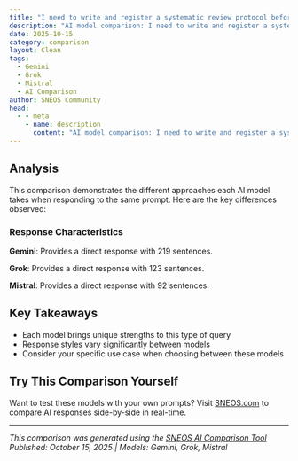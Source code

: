 ```yaml
---
title: "I need to write and register a systematic review protocol before starting my review on exercise interventions for diabetes. Guide me: 1) Write a detailed protocol following PRISMA-P guidelines covering background"
description: "AI model comparison: I need to write and register a systematic review protocol before starting my review on exercise inte..."
date: 2025-10-15
category: comparison
layout: Clean
tags:
  - Gemini
  - Grok
  - Mistral
  - AI Comparison
author: SNEOS Community
head:
  - - meta
    - name: description
      content: "AI model comparison: I need to write and register a systematic review protocol before starting my review on exercise interventions for diabet..."
---
```


<ChatComparison
  title="I need to write and register a systematic review protocol before starting my review on exercise interventions for diabetes. Guide me: 1) Write a detailed protocol following PRISMA-P guidelines covering background"
  prompt="I need to write and register a systematic review protocol before starting my review on exercise interventions for diabetes. Guide me: 1) Write a detailed protocol following PRISMA-P guidelines covering background"
  :responses='{"Gemini": "This is an excellent and crucial step! Registering your protocol ensures transparency, reduces the risk of reporting bias, and allows others to see your planned methods.\n\nHere\u0027s a detailed systematic review protocol following the PRISMA-P (Preferred Reporting Items for Systematic Review and Meta-Analysis Protocols) 2015 guidelines. You\u0027ll need to fill in specific details for authors, affiliations, and the PROSPERO registration number once submitted.\n\n---\n\n**Protocol Title:** The Efficacy and Safety of Exercise Interventions for Glycemic Control and Cardiometabolic Health in Adults with Type 2 Diabetes Mellitus: A Systematic Review and Meta-Analysis Protocol\n\n**Version Number:** 1.0\n**Date of Protocol:** October 26, 2023\n\n**Registration:** This systematic review protocol has been registered with PROSPERO (International Prospective Register of Systematic Reviews). The registration number will be [PROSPERO Registration Number: CRDxxxxxx] upon acceptance.\n\n---\n\n**1. Administrative Information**\n\n**1a. Identification**\n\n*   **Review Question:** What is the efficacy and safety of structured exercise interventions on glycemic control, cardiometabolic markers, body composition, and quality of life in adults with Type 2 Diabetes Mellitus?\n*   **Review Team:**\n    *   [Author Name 1], [Affiliation 1], [Email 1] (e.g., Primary Reviewer, Methodology Lead)\n    *   [Author Name 2], [Affiliation 2], [Email 2] (e.g., Data Extraction, Risk of Bias Assessment)\n    *   [Author Name 3], [Affiliation 3], [Email 3] (e.g., Search Strategy, Statistical Analysis)\n    *   [Author Name 4], [Affiliation 4], [Email 4] (e.g., Clinical Expertise, Manuscript Preparation)\n*   **Corresponding Author:** [Author Name], [Email Address]\n\n**1b. Funding**\n\n*   **Source of Funding:** [e.g., No specific funding was received for this systematic review protocol. / This review is supported by [Grant Name/Number] from [Funding Body].]\n*   **Role of Funder:** [e.g., The funder has no role in the study design, data collection, analysis, interpretation, or manuscript writing. / The funder played a role in [specify].]\n\n**1c. Conflicts of Interest**\n\n*   [e.g., The authors declare no conflicts of interest. / Author X has received lecture fees from Y company, etc. Be transparent.]\n\n---\n\n**2. Introduction**\n\n**2a. Background and Rationale**\n\nType 2 Diabetes Mellitus (T2DM) is a chronic metabolic disorder characterized by hyperglycemia resulting from insulin resistance and/or impaired insulin secretion. Globally, T2DM represents a significant public health challenge, with its prevalence steadily rising. The disease is associated with a range of microvascular and macrovascular complications, including nephropathy, retinopathy, neuropathy, cardiovascular disease, and stroke, leading to increased morbidity, mortality, and healthcare costs.\n\nCurrent management guidelines for T2DM emphasize lifestyle modifications, including dietary changes and regular physical activity, alongside pharmacological interventions. Exercise is a cornerstone of T2DM management due to its numerous physiological benefits. These benefits include improved insulin sensitivity, enhanced glucose uptake by muscle cells, reduced systemic inflammation, improved lipid profiles, lower blood pressure, favorable changes in body composition, and enhanced cardiovascular fitness. Exercise can be broadly categorized into aerobic training, resistance training, combined training, and high-intensity interval training (HIIT), each potentially offering distinct advantages for individuals with T2DM.\n\nWhile numerous systematic reviews and meta-analyses have explored the effects of exercise on T2DM, the evidence base is continually expanding with new studies. Furthermore, existing reviews often focus on specific exercise modalities or a limited set of outcomes, or may not incorporate the most recent high-quality evidence. There is a need for a comprehensive, up-to-date synthesis that examines a broad range of structured exercise interventions against usual care or no-exercise controls, evaluating their efficacy across key glycemic, cardiometabolic, anthropometric, fitness, and quality of life outcomes, while also assessing their safety profile.\n\nThis systematic review aims to provide a comprehensive and robust summary of the current evidence on the effects of various structured exercise interventions on adults with T2DM. By systematically identifying, appraising, and synthesizing the findings of high-quality randomized controlled trials (RCTs), we seek to inform clinical practice, guide future research, and ultimately contribute to improved health outcomes for individuals living with T2DM.\n\n**2b. Objectives**\n\nThe primary objective of this systematic review and meta-analysis is to evaluate the efficacy of structured exercise interventions on glycemic control, as measured by glycated hemoglobin (HbA1c), in adults with Type 2 Diabetes Mellitus.\n\nSecondary objectives include assessing the effects of structured exercise interventions on:\n*   Other markers of glycemic control: fasting plasma glucose (FPG), fasting insulin, Homeostatic Model Assessment of Insulin Resistance (HOMA-IR).\n*   Cardiometabolic risk factors: lipid profiles (total cholesterol, LDL-cholesterol, HDL-cholesterol, triglycerides), systolic blood pressure (SBP), diastolic blood pressure (DBP).\n*   Body composition: body weight, body mass index (BMI), waist circumference, body fat percentage.\n*   Physical fitness: maximal oxygen uptake (VO2max) or other objective measures of cardiorespiratory fitness.\n*   Health-related quality of life (HRQoL).\n*   Safety: incidence and type of adverse events.\n\nExploratory objectives include conducting subgroup analyses to investigate potential moderators of treatment effect, such as:\n*   Type of exercise intervention (e.g., aerobic, resistance, combined, HIIT).\n*   Intensity, frequency, and duration of exercise.\n*   Supervision status (supervised vs. unsupervised).\n*   Duration of the intervention.\n*   Baseline characteristics of participants (e.g., age, sex, diabetes duration, baseline HbA1c, BMI).\n\n---\n\n**3. Methods**\n\nThis systematic review protocol has been developed in accordance with the Preferred Reporting Items for Systematic Review and Meta-Analysis Protocols (PRISMA-P) 2015 statement.\n\n**3a. Eligibility Criteria**\n\n*   **Study Design:** Only randomized controlled trials (RCTs) will be included.\n*   **Participants (P):** Adults (\u226518 years old) diagnosed with Type 2 Diabetes Mellitus, irrespective of gender, ethnicity, or geographical location. Studies including participants with Type 1 Diabetes Mellitus or gestational diabetes will be excluded.\n*   **Intervention (I):** Any structured exercise intervention (e.g., aerobic training, resistance training, combined aerobic and resistance training, high-intensity interval training (HIIT), flexibility, balance training, or combinations thereof). The exercise intervention must be planned and systematic, with clearly defined parameters (e.g., frequency, intensity, duration, type).\n*   **Comparator (C):** Usual care, standard diabetes education, no exercise, or minimal physical activity advice. Studies comparing different types or doses of exercise interventions against each other (e.g., aerobic vs. resistance) will be excluded unless one arm also serves as a true control group.\n*   **Outcomes (O):** Studies must report at least one of the following outcomes:\n    *   **Primary Outcome:** Glycated hemoglobin (HbA1c, reported in %).\n    *   **Secondary Outcomes:** Fasting plasma glucose (FPG), fasting insulin, HOMA-IR, total cholesterol, LDL-cholesterol, HDL-cholesterol, triglycerides, systolic blood pressure (SBP), diastolic blood pressure (DBP), body weight, body mass index (BMI), waist circumference, body fat percentage, VO2max or other objective fitness measures, health-related quality of life scores, and adverse events.\n*   **Language:** Studies published in English will be included.\n*   **Publication Status:** No restrictions on publication date. Both published and unpublished (e.g., conference abstracts, theses where sufficient data is available) studies will be considered, if accessible and peer-reviewed.\n\n**3b. Information Sources**\n\nA comprehensive search will be conducted across the following electronic databases from their inception to the present date:\n*   PubMed/MEDLINE\n*   Embase\n*   Cochrane Central Register of Controlled Trials (CENTRAL)\n*   Web of Science (Core Collection)\n*   Scopus\n\nTo identify ongoing or recently completed trials, we will search clinical trial registries:\n*   ClinicalTrials.gov\n*   World Health Organization (WHO) International Clinical Trials Registry Platform (ICTRP)\n\nAdditionally, the reference lists of included studies and relevant systematic reviews will be manually searched for additional eligible studies. Google Scholar will be used for targeted searches if necessary to identify grey literature or studies not captured by the primary database search.\n\n**3c. Search Strategy**\n\nThe search strategy will be developed in consultation with a medical librarian and will be tailored for each database using a combination of Medical Subject Headings (MeSH) terms, Emtree terms, and keywords related to Type 2 Diabetes Mellitus and exercise interventions. Boolean operators (AND, OR) will be used to combine terms. The search will not be limited by date.\n\n**Example Search Strategy for PubMed/MEDLINE:**\n\n1.  **Diabetes Mellitus, Type 2:**\n    *   \u0022Diabetes Mellitus, Type 2\u0022[Mesh] OR \u0022Diabetes, Type 2\u0022[tiab] OR \u0022Noninsulin-Dependent Diabetes Mellitus\u0022[tiab] OR \u0022NIDDM\u0022[tiab] OR \u0022Adult-Onset Diabetes\u0022[tiab]\n2.  **Exercise/Physical Activity:**\n    *   \u0022Exercise\u0022[Mesh] OR \u0022Physical Activity\u0022[Mesh] OR \u0022Exercise Therapy\u0022[Mesh] OR \u0022Resistance Training\u0022[Mesh] OR \u0022High-Intensity Interval Training\u0022[tiab] OR \u0022HIIT\u0022[tiab] OR \u0022Aerobic Training\u0022[tiab] OR \u0022Strength Training\u0022[tiab] OR \u0022Physical Training\u0022[tiab] OR \u0022Exercise Program\u0022[tiab] OR \u0022Physical Exercise\u0022[tiab] OR \u0022Workout\u0022[tiab]\n3.  **Study Design:**\n    *   \u0022Randomized Controlled Trial\u0022[pt] OR \u0022Controlled Clinical Trial\u0022[pt] OR \u0022Randomized Controlled Trials as Topic\u0022[Mesh] OR \u0022Random Allocation\u0022[Mesh] OR \u0022Double-Blind Method\u0022[Mesh] OR \u0022Single-Blind Method\u0022[Mesh] OR \u0022RCT\u0022[tiab] OR \u0022Randomly Assigned\u0022[tiab]\n4.  **Combine:**\n    *   (#1) AND (#2) AND (#3)\n\nThe full search strategy for all databases will be provided as an appendix to the published review.\n\n**3d. Study Selection Process**\n\nFollowing the database searches, all identified citations will be imported into a reference management software (e.g., EndNote, Covidence). Duplicate records will be removed.\nTwo independent reviewers will then screen the titles and abstracts against the eligibility criteria. Studies deemed potentially relevant by at least one reviewer will proceed to full-text review.\nFull-text articles will be retrieved and independently assessed for eligibility by two reviewers. Any disagreements between reviewers at both the title/abstract and full-text screening stages will be resolved through discussion or, if necessary, by a third independent reviewer.\nReasons for exclusion of full-text articles will be documented. A PRISMA flow diagram will illustrate the study selection process.\n\n**3e. Data Collection Process**\n\nTwo independent reviewers will extract data from the included studies using a standardized, pre-piloted data extraction form. The form will be piloted on a small subset of studies (e.g., 2-3 studies) and refined as needed to ensure consistency and completeness. Any discrepancies will be resolved by discussion or adjudication by a third reviewer.\nIf essential data are missing from a study, the reviewers will attempt to contact the corresponding authors to request the information.\n\n**3f. Data Items**\n\nThe following data will be extracted from each eligible study:\n\n*   **Study Characteristics:**\n    *   Author(s), year of publication, country of study, funding source.\n    *   Study design (e.g., parallel, crossover).\n    *   Setting (e.g., hospital, community).\n    *   Duration of follow-up.\n*   **Participant Characteristics:**\n    *   Total number of participants randomized and analyzed in each arm.\n    *   Age (mean \u00B1 SD), sex (% female).\n    *   Baseline BMI (mean \u00B1 SD).\n    *   Duration of diabetes (mean \u00B1 SD).\n    *   Baseline HbA1c (mean \u00B1 SD).\n    *   Other relevant comorbidities or medications.\n*   **Intervention Characteristics:**\n    *   Detailed description of the exercise intervention (type, frequency per week, duration per session, intensity, total weekly duration).\n    *   Supervision status (supervised, unsupervised, mixed).\n    *   Comparator group details (e.g., usual care, education).\n*   **Outcome Data:**\n    *   Mean and standard deviation (SD) or standard error (SE) for all primary and secondary outcomes at baseline and post-intervention (or change from baseline).\n    *   Number of participants analyzed for each outcome in each group.\n    *   Units of measurement for all outcomes.\n    *   Information on adverse events (number, type, severity) in both intervention and control groups.\n\n**3g. Risk of Bias Assessment**\n\nThe methodological quality and risk of bias of each included RCT will be independently assessed by two reviewers using the Cochrane Risk of Bias 2.0 (RoB 2.0) tool for randomized trials. This tool assesses bias across five domains:\n1.  Bias arising from the randomization process.\n2.  Bias due to deviations from intended interventions.\n3.  Bias due to missing outcome data.\n4.  Bias in measurement of the outcome.\n5.  Bias in selection of the reported result.\n\nEach domain will be rated as \u0022low risk,\u0022 \u0022some concerns,\u0022 or \u0022high risk\u0022 of bias. An overall risk of bias judgment will be assigned to each study. Discrepancies will be resolved through discussion or by a third reviewer. The findings of the risk of bias assessment will be considered during data synthesis and interpretation, particularly when assessing the certainty of evidence using GRADE.\n\n**3h. Data Synthesis**\n\n**Qualitative Synthesis:**\nA narrative synthesis will be conducted for all included studies, summarizing key characteristics, intervention details, and reported outcomes. If meta-analysis is not possible due to excessive heterogeneity, insufficient data, or disparate outcome reporting, a detailed descriptive summary of the findings will be provided.\n\n**Quantitative Synthesis (Meta-analysis):**\nIf sufficient data are available from at least two comparable studies, quantitative meta-analysis will be performed using Review Manager (RevMan) software (version 5.4, Cochrane Training) or R statistical software with the \u0027meta\u0027 package.\n\n*   **Effect Measures:** For continuous outcomes, mean differences (MD) will be used when outcomes are measured on the same scale (e.g., HbA1c in %). Standardized Mean Differences (SMD) will be used when outcomes are measured using different scales or units (e.g., different HRQoL questionnaires). For adverse events, relative risks (RR) or odds ratios (OR) will be calculated for dichotomous outcomes.\n*   **Statistical Model:** A random-effects model will be used for all meta-analyses, considering the anticipated clinical and methodological heterogeneity across studies.\n*   **Heterogeneity Assessment:** Statistical heterogeneity will be assessed using the Chi-squared test (with a p-value \u003C 0.10 indicating significant heterogeneity) and the I\u00B2 statistic (I\u00B2 \u003C 25% for low heterogeneity, 25-50% for moderate, 50-75% for substantial, and \u003E 75% for considerable heterogeneity).\n*   **Subgroup Analysis:** Pre-specified subgroup analyses will be conducted where sufficient data allow, to explore potential sources of heterogeneity, as outlined in the \u0022Exploratory Objectives\u0022 section (e.g., by exercise type, intervention duration, supervision, baseline HbA1c).\n*   **Sensitivity Analysis:** Sensitivity analyses will be performed to assess the robustness of the findings. These may include:\n    *   Excluding studies deemed to have an overall high risk of bias.\n    *   Excluding studies with very short intervention durations (e.g., \u003C 8 weeks).\n    *   Excluding studies where data were imputed or obtained through author contact.\n*   **Publication Bias:** Publication bias will be assessed using funnel plots visually for outcomes with at least 10 studies. Egger\u0027s test will be performed if appropriate. Asymmetry in the funnel plot or a statistically significant Egger\u0027s test may indicate publication bias.\n\n**3i. Confidence in Cumulative Evidence (GRADE)**\n\nThe certainty of the evidence for each primary and key secondary outcome will be assessed using the Grading of Recommendations Assessment, Development and Evaluation (GRADE) approach. This framework considers five domains: risk of bias, inconsistency (heterogeneity), indirectness, imprecision (sample size, confidence intervals), and publication bias. The certainty of evidence will be rated as high, moderate, low, or very low.\n\n---\n\n**4. Ethics and Dissemination**\n\n**4a. Ethics Approval**\n\nEthical approval is not required for this systematic review as it will synthesize data from previously published or publicly available studies and will not involve human participants or directly collect primary data.\n\n**4b. Dissemination**\n\nThe findings of this systematic review and meta-analysis will be published in a peer-reviewed scientific journal. The results will also be disseminated through presentations at relevant national and international conferences. The full PROSPERO registration details will be included in the final publication.\n\n---\n\n**5. Amendments**\n\nAny amendments made to this protocol after PROSPERO registration will be clearly documented with the date of amendment, a description of the change, and the rationale for the change, and will be updated in the PROSPERO registry.\n\n---\n\n**6. References**\n\n*   Shamseer L, Moher D, Clarke M, Ghersi D, Liberati A, Petticrew M, et al. Preferred reporting items for systematic review and meta-analysis protocols (PRISMA-P) 2015: elaboration and explanation. BMJ. 2015;350:g7647.\n*   Higgins JPT, Thomas J, Chandler J, Cumpston M, Li T, Page MJ, Welch VA (editors). Cochrane Handbook for Systematic Reviews of Interventions version 6.4 (updated August 2023). Cochrane, 2023. Available from www.training.cochrane.org/handbook.\n\n---\n\n**Appendix 1: Example PubMed Search Strategy**\n\n*(This would be a more detailed, final version of the search strategy described in 3c, ready to be run in PubMed. You\u0027d include the actual date range of the search once executed)*\n\n---\n\nThis detailed protocol provides a robust framework for your systematic review. Remember to submit it to PROSPERO *before* you begin your actual data extraction and analysis to maintain its integrity as a prospective registration. Good luck!", "Grok": "Below is a comprehensive guide to help you write and register a systematic review protocol on \u0022Exercise Interventions for Diabetes.\u0022 I\u0027ll focus on developing a detailed protocol following the **PRISMA-P (Preferred Reporting Items for Systematic Reviews and Meta-Analyses for Protocols)** guidelines, as requested. PRISMA-P is a 27-item checklist designed to ensure transparency and completeness in protocols for systematic reviews. It emphasizes key sections like background, objectives, methods, and ethical considerations.\n\nThis guide is structured as a **template** you can adapt and expand with your specific details (e.g., your research team, target population nuances, or preliminary data). I\u0027ll highlight how each PRISMA-P item maps to the protocol structure. At the end, I\u0027ll cover registration steps.\n\n**Important Notes Before Starting:**\n- Tailor this to your exact scope (e.g., type 2 diabetes, adults, aerobic vs. resistance exercise). Conduct a preliminary literature search to inform the background and ensure originality.\n- Collaborate with a librarian or methodologist for search strategy refinement.\n- Aim for 10-20 pages total, depending on depth.\n- Use tools like Covidence, Rayyan, or EndNote for management.\n\n---\n\n# Systematic Review Protocol Template: Exercise Interventions for Diabetes\n\n## Title (PRISMA-P Item 1)\n**Exercise Interventions for Glycemic Control in Adults with Type 2 Diabetes: A Protocol for a Systematic Review and Meta-Analysis**\n\n*(Make it specific, informative, and under 20 words. Include \u0022protocol\u0022 to indicate it\u0027s not the full review.)*\n\n## Administrative Information (PRISMA-P Items 2-4)\n- **Protocol Version and Date**: Version 1.0; Date: [Insert Today\u0027s Date].\n- **Registration Details**: This protocol will be registered on PROSPERO (International Prospective Register of Systematic Reviews) prior to commencing the review (registration number: [To be assigned upon submission]).\n- **Contact Information**: \n  - Principal Investigator: [Your Name], [Your Affiliation, Email].\n  - Review Team: [List co-authors/roles, e.g., \u0022Statistician: Dr. X; Librarian: Dr. Y\u0022].\n  - Corresponding Author: [Your Details].\n  - Funding: [e.g., \u0022Self-funded\u0022 or \u0022Grant from XYZ Foundation\u0022].\n  - Conflicts of Interest: [e.g., \u0022None declared\u0022].\n  - Amendments: Any changes to this protocol will be documented with rationale and dated (e.g., via version control in PROSPERO).\n\n*(This section ensures accountability and allows tracking of updates.)*\n\n## Abstract/Overview (PRISMA-P Items 5-6)\nProvide a structured 250-300 word summary covering background, objectives, methods (eligibility criteria, information sources, search strategy, study records, selection process, data collection, outcomes, risk of bias, synthesis, confidence in results), and amendments.\n\n**Example Abstract**:\nBackground: Type 2 diabetes affects over 400 million people globally, with poor glycemic control leading to complications like cardiovascular disease. Exercise is a cornerstone intervention, but evidence on optimal types (e.g., aerobic vs. resistance) remains fragmented.  \nObjectives: To systematically review and meta-analyze the effects of exercise interventions on glycemic control (HbA1c) in adults with type 2 diabetes.  \nMethods: We will search MEDLINE, Embase, Cochrane Library, and Web of Science from inception to [current date] for randomized controlled trials (RCTs). Eligibility: Adults \u226518 years with type 2 diabetes; interventions \u22658 weeks of structured exercise; comparators: usual care, no exercise, or alternative interventions. Primary outcome: Change in HbA1c. Data extraction and risk-of-bias assessment (RoB 2 tool) will be done independently by two reviewers. Meta-analysis using random-effects models; heterogeneity via I\u00B2. Certainty of evidence via GRADE.  \nAmendments: Logged in PROSPERO.\n\n*(Keep concise; expand in the full sections below.)*\n\n## Introduction/Background (PRISMA-P Items 7-8)\n*(This is the section you specifically requested. Provide a detailed rationale, including epidemiology, gaps in evidence, and why a review is needed. Cite 10-20 key sources. Aim for 800-1,200 words.)*\n\n### Background and Rationale\nType 2 diabetes mellitus (T2DM) is a chronic metabolic disorder characterized by insulin resistance and relative insulin deficiency, leading to hyperglycemia and long-term complications such as cardiovascular disease, neuropathy, and retinopathy. According to the International Diabetes Federation (2021), approximately 537 million adults aged 20-79 years lived with diabetes in 2021, with T2DM accounting for 90-95% of cases. This number is projected to rise to 783 million by 2045, imposing a significant economic burden estimated at USD 966 billion annually in healthcare costs (IDF Diabetes Atlas, 2021). Lifestyle interventions, particularly exercise, are recommended as first-line therapies by guidelines from the American Diabetes Association (ADA, 2023) and World Health Organization (WHO, 2020), emphasizing their role in improving insulin sensitivity, promoting weight loss, and reducing HbA1c levels\u2014a key marker of long-term glycemic control.\n\nExercise interventions encompass diverse modalities, including aerobic activities (e.g., walking, cycling), resistance training (e.g., weightlifting), high-intensity interval training (HIIT), and combined programs. Meta-analyses suggest exercise can lower HbA1c by 0.5-1.0% (Umpierre et al., 2011, JAMA; Liu et al., 2019, Diabetes Care), comparable to some pharmacological agents. However, existing evidence is inconsistent due to heterogeneity in intervention design, duration, intensity, and participant characteristics (e.g., age, baseline HbA1c, comorbidities). For instance, a 2017 Cochrane Review by Umpierre et al. focused on supervised vs. unsupervised exercise but excluded non-English studies and short-term trials (\u003C12 weeks), potentially biasing results. More recent trials, such as the Diabetes Aerobic and Resistance Training (DART) study (Sigal et al., 2007, Annals of Internal Medicine), highlight benefits of combined aerobic-resistance training, yet synthesis across populations (e.g., ethnic minorities, older adults) is limited.\n\nGaps in the literature include: (1) Insufficient integration of digital or home-based exercise post-COVID-19, which may enhance adherence (Chaudhry et al., 2022, JMIR mHealth); (2) Underexplored moderators like sex, BMI, or medication use, as noted in a 2020 umbrella review (Hamasaki, 2020, Nutrients); (3) Limited focus on patient-centered outcomes beyond HbA1c, such as quality of life or adherence barriers (Colberg et al., 2016, Diabetes Care). Without a comprehensive update, clinicians lack evidence-based guidance on tailoring exercise for diverse T2DM subgroups, potentially hindering implementation in primary care.\n\nThis systematic review is warranted to consolidate high-quality evidence, address these gaps, and inform updated guidelines. By focusing on RCTs with \u22658 weeks of intervention, we aim to provide robust estimates of effect sizes and heterogeneity sources, ultimately supporting personalized exercise prescriptions.\n\n### Review Objectives (PRISMA-P Item 9)\n- **Primary Objective**: To evaluate the effectiveness of structured exercise interventions (aerobic, resistance, HIIT, or combined) compared to no exercise or usual care on glycemic control (change in HbA1c) in adults with T2DM.\n- **Secondary Objectives**:\n  - Assess effects on secondary outcomes (e.g., fasting glucose, insulin resistance, body weight, cardiovascular risk factors).\n  - Explore subgroup effects (e.g., by exercise type, duration, intensity, population demographics).\n  - Identify barriers/facilitators to adherence.\n\n*(State objectives using PICOS framework: Population, Intervention, Comparator, Outcomes, Study Design.)*\n\n## Methods (PRISMA-P Items 10-27)\n*(Detail every step to ensure reproducibility. This is the core of the protocol\u2014allocate 50-60% of space here.)*\n\n### Eligibility Criteria (Item 10)\n- **Population**: Adults (\u226518 years) diagnosed with T2DM (per ADA criteria); exclude type 1 diabetes, gestational diabetes, or prediabetes.\n- **Intervention**: Structured exercise programs (\u22658 weeks; supervised or unsupervised; any modality, frequency, intensity).\n- **Comparator**: No exercise, usual care, waitlist, or alternative non-exercise interventions (e.g., diet only).\n- **Outcomes**: Primary: Change in HbA1c from baseline to end-of-intervention (continuous). Secondary: Fasting plasma glucose, HOMA-IR, BMI/weight, blood pressure, LDL cholesterol, quality of life (e.g., SF-36 scores), adverse events (e.g., hypoglycemia).\n- **Study Design**: Parallel-group or cluster RCTs; exclude quasi-experimental or observational studies. No language restrictions; include studies up to [publication date of search].\n\n### Information Sources (Item 11)\n- Electronic databases: MEDLINE (PubMed), Embase, Cochrane Central Register of Controlled Trials (CENTRAL), CINAHL, Web of Science, SPORTDiscus.\n- Grey literature: ClinicalTrials.gov, WHO International Clinical Trials Registry Platform, Google Scholar (first 200 hits), conference abstracts (e.g., ADA annual meetings via ProQuest).\n- Hand-searching: Reference lists of included studies and relevant reviews (e.g., post-2017 updates to Umpierre et al.).\n- Citation tracking: Using Scopus or Web of Science.\n\n### Search Strategy (Item 12)\nWe will develop a comprehensive strategy with a medical librarian. Example MEDLINE search (adapt for others):\n\n\u0060\u0060\u0060\n(\u0022Diabetes Mellitus, Type 2\u0022[Mesh] OR \u0022type 2 diabetes\u0022 OR T2DM) AND (\u0022Exercise\u0022[Mesh] OR \u0022Physical Fitness\u0022[Mesh] OR aerobic* OR resistance OR \u0022strength training\u0022 OR HIIT OR \u0022interval training\u0022 OR \u0022physical", "Mistral": "Certainly! Writing a systematic review protocol is a crucial step in ensuring transparency, rigor, and reproducibility in your research. The PRISMA-P (Preferred Reporting Items for Systematic Review and Meta-Analysis Protocols) guidelines provide a structured approach to developing your protocol. Below is a detailed protocol following the PRISMA-P guidelines, focusing on the background section.\n\n### Systematic Review Protocol: Exercise Interventions for Diabetes\n\n#### 1. Title\n**Title:** Protocol for a Systematic Review of Exercise Interventions for Diabetes Management\n\n#### 2. Abstract\n**Abstract:** This protocol outlines the methodology for a systematic review aimed at evaluating the effectiveness of exercise interventions in managing diabetes. The review will adhere to the PRISMA-P guidelines to ensure transparency and rigor. The primary objective is to synthesize evidence on the impact of different types of exercise on glycemic control, insulin sensitivity, and other health outcomes in individuals with diabetes.\n\n#### 3. Background\n\n##### 3.1 Rationale\nDiabetes is a chronic metabolic disorder characterized by elevated blood glucose levels. It is a significant global health issue, affecting millions of people worldwide. Effective management of diabetes is crucial to prevent complications such as cardiovascular disease, neuropathy, and retinopathy. Exercise has been recognized as a cornerstone of diabetes management, alongside diet and medication. However, the specific types, intensities, and durations of exercise that are most effective remain areas of ongoing research.\n\n##### 3.2 Objectives\nThe primary objective of this systematic review is to evaluate the effectiveness of various exercise interventions in improving glycemic control and other health outcomes in individuals with diabetes. Secondary objectives include:\n1. Identifying the most effective types of exercise (e.g., aerobic, resistance, combined).\n2. Assessing the impact of exercise intensity and duration on outcomes.\n3. Evaluating the long-term sustainability and adherence to exercise interventions.\n4. Examining the safety and adverse effects of exercise interventions in this population.\n\n##### 3.3 Research Questions\n1. What are the effects of different types of exercise interventions on glycemic control in individuals with diabetes?\n2. How do exercise intensity and duration influence health outcomes in individuals with diabetes?\n3. What are the long-term effects and adherence rates of exercise interventions in diabetes management?\n4. What are the safety considerations and adverse effects associated with exercise interventions in individuals with diabetes?\n\n##### 3.4 Methods\n\n###### 3.4.1 Eligibility Criteria\n**Inclusion Criteria:**\n- **Population:** Adults (\u226518 years) with a diagnosis of type 1 or type 2 diabetes.\n- **Intervention:** Any form of structured exercise intervention, including aerobic, resistance, or combined training.\n- **Comparison:** Standard care, no intervention, or other types of exercise interventions.\n- **Outcomes:** Primary outcomes include glycemic control (HbA1c levels) and insulin sensitivity. Secondary outcomes include body composition, cardiovascular health, quality of life, and adverse events.\n- **Study Design:** Randomized controlled trials (RCTs), quasi-experimental studies, and prospective cohort studies.\n\n**Exclusion Criteria:**\n- Studies not reporting on the primary outcomes.\n- Studies with a follow-up period of less than 12 weeks.\n- Non-English language publications.\n\n###### 3.4.2 Information Sources\nThe following databases will be searched:\n- MEDLINE (via PubMed)\n- Embase\n- Cochrane Central Register of Controlled Trials (CENTRAL)\n- CINAHL\n- Web of Science\n- ClinicalTrials.gov\n\n###### 3.4.3 Search Strategy\nA comprehensive search strategy will be developed using a combination of Medical Subject Headings (MeSH) and keywords related to diabetes, exercise, and clinical trials. The search strategy will be adapted for each database. An example search strategy for MEDLINE is provided below:\n\n\u0060\u0060\u0060\n(\u0022Diabetes Mellitus\u0022[MeSH Terms] OR \u0022Diabetes Mellitus, Type 1\u0022[MeSH Terms] OR \u0022Diabetes Mellitus, Type 2\u0022[MeSH Terms] OR \u0022diabetes\u0022[tiab] OR \u0022diabetic\u0022[tiab]) AND (\u0022Exercise\u0022[MeSH Terms] OR \u0022Physical Activity\u0022[MeSH Terms] OR \u0022exercise\u0022[tiab] OR \u0022physical activity\u0022[tiab] OR \u0022training\u0022[tiab]) AND (\u0022Clinical Trial\u0022[Publication Type] OR \u0022Randomized Controlled Trial\u0022[Publication Type] OR \u0022randomized\u0022[tiab] OR \u0022RCT\u0022[tiab] OR \u0022trial\u0022[tiab])\n\u0060\u0060\u0060\n\n###### 3.4.4 Study Selection\nTwo independent reviewers will screen titles and abstracts for eligibility. Full-text articles will be retrieved for studies that meet the inclusion criteria or where there is uncertainty. Disagreements will be resolved through discussion or by consulting a third reviewer.\n\n###### 3.4.5 Data Collection Process\nData will be extracted using a standardized data extraction form. Two reviewers will independently extract data, and discrepancies will be resolved through discussion or by consulting a third reviewer.\n\n###### 3.4.6 Data Items\nThe following data items will be extracted:\n- Study characteristics (author, year, country, study design)\n- Participant characteristics (age, sex, type of diabetes, duration of diabetes)\n- Intervention details (type, intensity, duration, frequency)\n- Comparison details\n- Outcome measures (HbA1c, insulin sensitivity, body composition, cardiovascular health, quality of life, adverse events)\n\n###### 3.4.7 Risk of Bias Assessment\nThe risk of bias will be assessed using the Cochrane Risk of Bias Tool for RCTs and the ROBINS-I tool for non-randomized studies. Two reviewers will independently assess the risk of bias, and discrepancies will be resolved through discussion or by consulting a third reviewer.\n\n###### 3.4.8 Data Synthesis\nA narrative synthesis of the findings will be provided. If appropriate, a meta-analysis will be conducted using a random-effects model. Heterogeneity will be assessed using the I\u00B2 statistic. Subgroup analyses will be performed based on the type of diabetes, type of exercise, and duration of intervention.\n\n###### 3.4.9 Meta-Bias Assessment\nPublication bias will be assessed using funnel plots and Egger\u0027s test if there are at least 10 studies included in the meta-analysis.\n\n###### 3.4.10 Confidence in Cumulative Evidence\nThe strength of the evidence will be assessed using the GRADE (Grading of Recommendations Assessment, Development and Evaluation) approach.\n\n#### 4. Ethics and Dissemination\nThis systematic review does not require ethical approval as it will be based on published data. The findings will be disseminated through peer-reviewed publications and presentations at relevant conferences.\n\n#### 5. Registration and Protocol Amendments\nThis protocol will be registered with PROSPERO (International Prospective Register of Systematic Reviews). Any amendments to the protocol will be documented and reported in the final manuscript.\n\n#### 6. References\n[Include relevant references supporting the background and methodology]\n\n---\n\nThis protocol provides a comprehensive framework for conducting a systematic review on exercise interventions for diabetes management. By following the PRISMA-P guidelines, you ensure that your review is transparent, rigorous, and reproducible."}' published-date="{DateTime.UtcNow:HH:mm}"
/>

## Analysis

This comparison demonstrates the different approaches each AI model takes when responding to the same prompt. Here are the key differences observed:

### Response Characteristics

**Gemini**: Provides a direct response with 219 sentences. 

**Grok**: Provides a direct response with 123 sentences. 

**Mistral**: Provides a direct response with 92 sentences. 

## Key Takeaways

- Each model brings unique strengths to this type of query
- Response styles vary significantly between models
- Consider your specific use case when choosing between these models

## Try This Comparison Yourself

Want to test these models with your own prompts? Visit [SNEOS.com](https://sneos.com) to compare AI responses side-by-side in real-time.

---

*This comparison was generated using the [SNEOS AI Comparison Tool](https://sneos.com)*
*Published: October 15, 2025 | Models: Gemini, Grok, Mistral*
